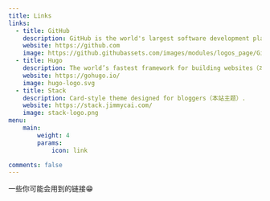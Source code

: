 ```yaml
---
title: Links
links:
  - title: GitHub
    description: GitHub is the world's largest software development platform.
    website: https://github.com
    image: https://github.githubassets.com/images/modules/logos_page/GitHub-Mark.png
  - title: Hugo
    description: The world’s fastest framework for building websites（本站技术框架）.
    website: https://gohugo.io/
    image: hugo-logo.svg
  - title: Stack
    description: Card-style theme designed for bloggers（本站主题）.
    website: https://stack.jimmycai.com/
    image: stack-logo.png  
menu:
    main: 
        weight: 4
        params:
            icon: link

comments: false
---
```


一些你可能会用到的链接😁